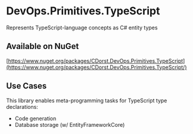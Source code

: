 # DevOps.Primitives.TypeScript

Represents TypeScript-language concepts as C# entity types

## Available on NuGet

[https://www.nuget.org/packages/CDorst.DevOps.Primitives.TypeScript](https://www.nuget.org/packages/CDorst.DevOps.Primitives.TypeScript/)

## Use Cases

This library enables meta-programming tasks for TypeScript type declarations:
- Code generation
- Database storage (w/ EntityFrameworkCore)
